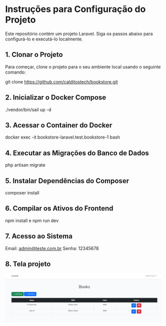 # Instruções para Configuração do Projeto

Este repositório contém um projeto Laravel. Siga os passos abaixo para configurá-lo e executá-lo localmente.

## 1. Clonar o Projeto

Para começar, clone o projeto para o seu ambiente local usando o seguinte comando:

git clone https://github.com/calditostech/bookstore.git

## 2. Inicializar o Docker Compose

./vendor/bin/sail up -d

## 3. Acessar o Container do Docker

docker exec -it bookstore-laravel.test.bookstore-1 bash

## 4. Executar as Migrações do Banco de Dados

php artisan migrate

## 5. Instalar Dependências do Composer

composer install

## 6. Compilar os Ativos do Frontend

npm install e npm run dev

## 7. Acesso ao Sistema

Email: admin@teste.com.br
Senha: 12345678

## 8. Tela projeto

<img src="tela_bookstore.png" alt="Preview do Projeto" width="500"/>



